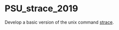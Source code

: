 # PSU_strace_2019

Develop a basic version of the unix command [strace](https://man7.org/linux/man-pages/man1/strace.1.html).
